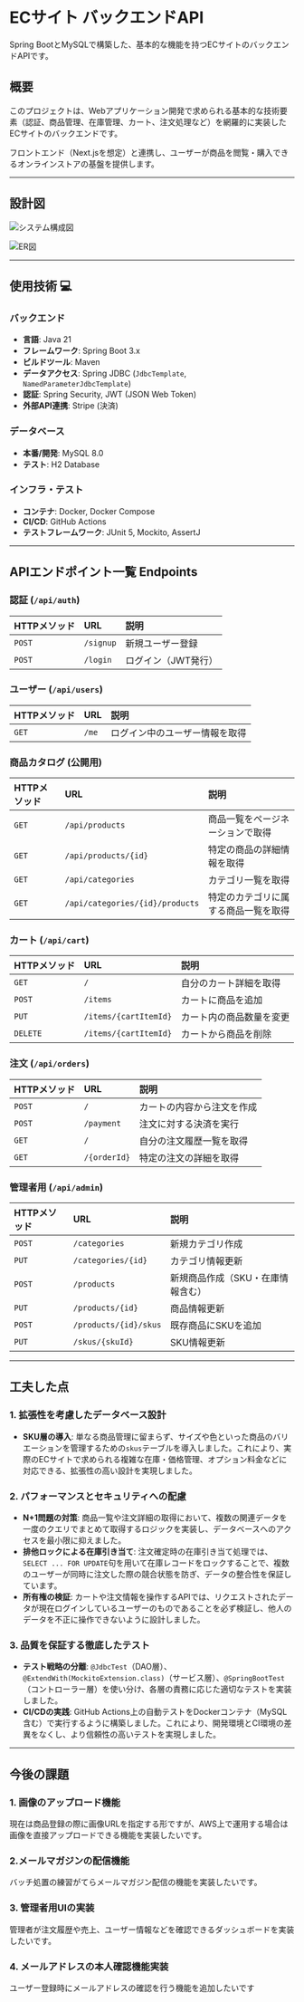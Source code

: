 # ECサイト バックエンドAPI

Spring BootとMySQLで構築した、基本的な機能を持つECサイトのバックエンドAPIです。

## 概要

このプロジェクトは、Webアプリケーション開発で求められる基本的な技術要素（認証、商品管理、在庫管理、カート、注文処理など）を網羅的に実装したECサイトのバックエンドです。

フロントエンド（Next.jsを想定）と連携し、ユーザーが商品を閲覧・購入できるオンラインストアの基盤を提供します。

-----

## 設計図

![システム構成図](https://www.plantuml.com/plantuml/svg/TLDTJnD157tVNp7P5-41UE3DH4B16aqqGPR45r-6tR5iR7URdLqJD2JTcV21IY0Y9T54RKK-4Ag481KC_J6NtRR_mfdP5Wg5JJFTtNlEFNVEcHscFlRy89T5wL5as3v1AS-S4l-c7tW4zQ6ngMbgcpYhQNVGFNKXO6LWlu3LWF-3i19LFjNFTbf53Pk-wo7zl5feBEm1tvGOzaUiEi8K1PHuRGYm8s0Rm1VgbL9zPQvHc5KGRELifqCjzSoGQdm7c6YsMF_mEohpBbapwmOMqWLOHsyq92xJpULTXpY-U9l3hrq7fL-9fn7FjZBakTDZc5F42hB4wrMojFseARRZMaIEU0XS_EQ0luqgNnkbzucyOaY1m2SjkMkIHjwpdGmQSLqVfV9veIT6atTeF70Sug41z01x6UoJH7uIco-9OwbMCsfLYuLzF8afkTZ3-7r3z7eX_7ioRJnzd90zYzwCJcSnzUrHBFRMOeqJowO9YwYYAOkAJKKgE7D9DWO59rgRYrR3-iVJY2z3k0lXJikkGMsc8wHeezZasp9H4JTV1VRtjeIwaJS4PlYUdIU9aBgz3f1c6caZGH0gPkaOfbaidzTONDZgca4UFzJNDtIHtLsaFvoO63DqJHsxMsfQAntKtpyapPObuFFgQDU4I6Dt7y9Q_BaAuPBU2UxqM97OAN0Ex1ZubZXOCP-DlXqC0Di7_hrT-76r0nsKn7O05M1b2UJhmFULWui3qN8nEbllc59k8h5DKkE3axYw4CrlYcyCzQJ67lNgLv64AjZXTboShvTF6hjBm4kgzyyayJPBk_X6q5MRWA-eeS94HJfoT1ozMnFdfrauYFTAuirbJ_u5s1wmgZ2WERjqNYl9rjgmc2V8PVy3)

![ER図](https://www.plantuml.com/plantuml/svg/fLRTRjn45BxVfnYr5sqXaHgat5HLr2Kni4hpGtuG4aAMinub1jlZZiUKq21XcwIB8b15rG0jeaHKPKlQf2XHAIYa3pFnRdBLL-ZCx3WxsOmRgTuBh-NpVyxCzvqh8R4mYJmN6CDWsY4G65CZbSevaDtRfl7cmSDL6jzltzkaoO-jEpiqRj1a5OIVEtvWOSkh7Bq1r_4XMGmWG9Wi84NW8H_L5p3o820uWfK5nuO0UW5P11xqvY0EURZ-_dv0aoPDjscwGfC_Ei-Nkmt-akxIT8sc6oztlsCvPPjtstkFk0KtfEb3Ba-UiQUgMu4-SLYCCr78Gfm1Dog0_Tu6ZWq-cHpz55m2xzRUhutFWCkNgn51DR-EeSTiXeQu8lCk_ju2lkL1flnHTMhuW-hK-NS61oz82VGin-qHCM-pldCjWjoDq0giCBoEiAttOTasXc6e5uRHN5Z7pXmCJHzU3rr82CGyyOc9gqPrN6gnl2q2RTCYJ3HJ6pEcPwfZar8O1RPE-BMOy9sLx7PCamtHwnsQ_gNjNvqvc4VOWTeclc47rGHqGGECxAXEtdXkPu5CUz7aXk_bkPuwr00xTNXCruPy205naCzxQ7oS2npFceTcX7lFGDcvjBQRhRMRshOWR4DSeYdyBiY6T8toqqOi4gadSV1YNWf1n7BDtjPqBktXylU7tyJPSgELBcU__ys_vGuNd21m_7cp-92hMW4AUPGwijNH35myeLWyFD6UrtQrzVCFxPsdnp6biV_yoU7QxHwWETvpquQ4tVOIhHTkzBq_om0rAXhBjSWIYSZ6AwUKbMaAhr8aofmUdUsfJjwoU2FRsgFnBmo_cKvdM6gPB8KIrSdxgY_Y79WO1oF6LMF60CFLwU7gY97FrFdg-B2Ffbr7Bi9w4VoIO4izZIKkdCpluC7Dx5P3KCcgO9EjhF6ilVCj4pD07wzzE6iC3O7ptIhxHEfzdJHpEFkrcVsteRstZly5U-KWMgB7yf0ewYhLwBgiFqAd8v3W15P3eu0Gi0QOYu56IRJ7VRQoNCG1Cexf4EYT5ameoc0dBvIs2JAHz8a8ozBvZIR_qkI5DX6Ct9BafsAgqWu-jFszrKjWYX6wMHqPguttTTvdfuqfcQEwtyJDRihnfiIjegN7pFFMp4H-uXhg9vatIt5ob1zuQTANArx8SrfN-lQO9i_PtjRUN6_VMj5casyl9RXBR4EVmJhH8_ySiXSbEvzEPs5z0TgHMmGL8GlUAoakc_7V_ejrFfRawId5cowQBt7_SqSQ6Yb7xooU7WhonLoiXe_5CVo7fd-ogiLBIjEVNh-FnyqExO81HZxPWxiLiOo3fQN-VdIZiym86sK7PJOTJ3YowIwWqZ1V3hkqpenKVZyoPI7KU0gHIwuiCcJuKMYM4sfJs6_b9dbMqenvK898RkXe3tJTBoq1XHkEWMFhqVs3z7_MtvFTbssK3WGULyHJnkuYPpUI-fN5KSUaOafHCEcZYoiL_jHyBhedUjyACaXNFTT5HjVBAbUWRqUU-me0)

-----

## 使用技術 💻

### バックエンド

  * **言語**: Java 21
  * **フレームワーク**: Spring Boot 3.x
  * **ビルドツール**: Maven
  * **データアクセス**: Spring JDBC (`JdbcTemplate`, `NamedParameterJdbcTemplate`)
  * **認証**: Spring Security, JWT (JSON Web Token)
  * **外部API連携**: Stripe (決済)

### データベース

  * **本番/開発**: MySQL 8.0
  * **テスト**: H2 Database

### インフラ・テスト

  * **コンテナ**: Docker, Docker Compose
  * **CI/CD**: GitHub Actions
  * **テストフレームワーク**: JUnit 5, Mockito, AssertJ

-----

## APIエンドポイント一覧 Endpoints

### 認証 (`/api/auth`)

| HTTPメソッド | URL | 説明 |
| :--- | :--- | :--- |
| `POST` | `/signup` | 新規ユーザー登録 |
| `POST` | `/login` | ログイン（JWT発行） |

### ユーザー (`/api/users`)

| HTTPメソッド | URL | 説明 |
| :--- | :--- | :--- |
| `GET` | `/me` | ログイン中のユーザー情報を取得 |

### 商品カタログ (公開用)

| HTTPメソッド | URL | 説明 |
| :--- | :--- | :--- |
| `GET` | `/api/products` | 商品一覧をページネーションで取得 |
| `GET` | `/api/products/{id}` | 特定の商品の詳細情報を取得 |
| `GET` | `/api/categories` | カテゴリ一覧を取得 |
| `GET` | `/api/categories/{id}/products` | 特定のカテゴリに属する商品一覧を取得 |

### カート (`/api/cart`)

| HTTPメソッド | URL | 説明 |
| :--- | :--- | :--- |
| `GET` | `/` | 自分のカート詳細を取得 |
| `POST` | `/items` | カートに商品を追加 |
| `PUT` | `/items/{cartItemId}` | カート内の商品数量を変更 |
| `DELETE` | `/items/{cartItemId}` | カートから商品を削除 |

### 注文 (`/api/orders`)

| HTTPメソッド | URL | 説明 |
| :--- | :--- | :--- |
| `POST` | `/` | カートの内容から注文を作成 |
| `POST` | `/payment` | 注文に対する決済を実行 |
| `GET` | `/` | 自分の注文履歴一覧を取得 |
| `GET` | `/{orderId}` | 特定の注文の詳細を取得 |

### 管理者用 (`/api/admin`)

| HTTPメソッド | URL | 説明 |
| :--- | :--- | :--- |
| `POST` | `/categories` | 新規カテゴリ作成 |
| `PUT` | `/categories/{id}` | カテゴリ情報更新 |
| `POST` | `/products` | 新規商品作成（SKU・在庫情報含む） |
| `PUT` | `/products/{id}` | 商品情報更新 |
| `POST` | `/products/{id}/skus` | 既存商品にSKUを追加 |
| `PUT` | `/skus/{skuId}` | SKU情報更新 |

-----

## 工夫した点

### 1\. 拡張性を考慮したデータベース設計

  * **SKU層の導入**:
    単なる商品管理に留まらず、サイズや色といった商品のバリエーションを管理するための`skus`テーブルを導入しました。これにより、実際のECサイトで求められる複雑な在庫・価格管理、オプション料金などに対応できる、拡張性の高い設計を実現しました。

### 2\. パフォーマンスとセキュリティへの配慮

  * **N+1問題の対策**:
    商品一覧や注文詳細の取得において、複数の関連データを一度のクエリでまとめて取得するロジックを実装し、データベースへのアクセスを最小限に抑えました。
  * **排他ロックによる在庫引き当て**:
    注文確定時の在庫引き当て処理では、`SELECT ... FOR UPDATE`句を用いて在庫レコードをロックすることで、複数のユーザーが同時に注文した際の競合状態を防ぎ、データの整合性を保証しています。
  * **所有権の検証**:
    カートや注文情報を操作するAPIでは、リクエストされたデータが現在ログインしているユーザーのものであることを必ず検証し、他人のデータを不正に操作できないように設計しました。

### 3\. 品質を保証する徹底したテスト

  * **テスト戦略の分離**:
    `@JdbcTest`（DAO層）、`@ExtendWith(MockitoExtension.class)`（サービス層）、`@SpringBootTest`（コントローラー層）を使い分け、各層の責務に応じた適切なテストを実装しました。
  * **CI/CDの実践**:
    GitHub Actions上の自動テストをDockerコンテナ（MySQL含む）で実行するように構築しました。これにより、開発環境とCI環境の差異をなくし、より信頼性の高いテストを実現しました。

-----

## 今後の課題

### 1\. 画像のアップロード機能

現在は商品登録の際に画像URLを指定する形ですが、AWS上で運用する場合は画像を直接アップロードできる機能を実装したいです。

### 2\.メールマガジンの配信機能

バッチ処置の練習がてらメールマガジン配信の機能を実装したいです。

### 3\. 管理者用UIの実装

管理者が注文履歴や売上、ユーザー情報などを確認できるダッシュボードを実装したいです。

### 4\. メールアドレスの本人確認機能実装

ユーザー登録時にメールアドレスの確認を行う機能を追加したいです